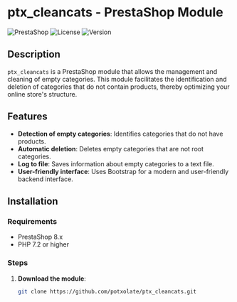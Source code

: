 # ptx_cleancats - PrestaShop Module

![PrestaShop](https://img.shields.io/badge/PrestaShop-8.x-blue.svg)
![License](https://img.shields.io/badge/License-MIT-green.svg)
![Version](https://img.shields.io/badge/Version-1.0.0-orange.svg)

## Description

`ptx_cleancats` is a PrestaShop module that allows the management and cleaning of empty categories. This module facilitates the identification and deletion of categories that do not contain products, thereby optimizing your online store's structure.

## Features

- **Detection of empty categories**: Identifies categories that do not have products.
- **Automatic deletion**: Deletes empty categories that are not root categories.
- **Log to file**: Saves information about empty categories to a text file.
- **User-friendly interface**: Uses Bootstrap for a modern and user-friendly backend interface.

## Installation

### Requirements

- PrestaShop 8.x
- PHP 7.2 or higher

### Steps

1. **Download the module**:
   ```bash
   git clone https://github.com/potxolate/ptx_cleancats.git
